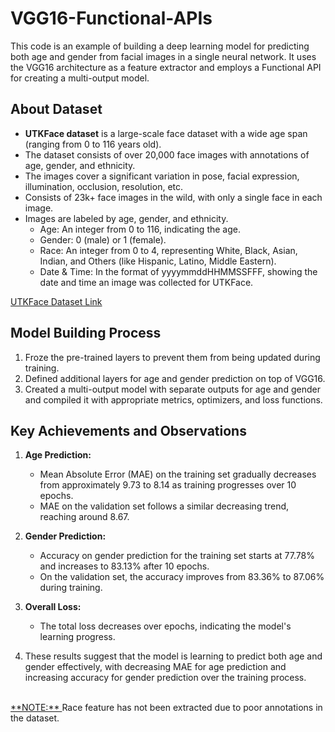 # VGG16-Functional-APIs

This code is an example of building a deep learning model for predicting both age and gender from facial images in a single neural network. It uses the VGG16 architecture as a feature extractor and employs a Functional API for creating a multi-output model.

## About Dataset

- **UTKFace dataset** is a large-scale face dataset with a wide age span (ranging from 0 to 116 years old).
- The dataset consists of over 20,000 face images with annotations of age, gender, and ethnicity.
- The images cover a significant variation in pose, facial expression, illumination, occlusion, resolution, etc.
- Consists of 23k+ face images in the wild, with only a single face in each image.
- Images are labeled by age, gender, and ethnicity.
  - Age: An integer from 0 to 116, indicating the age.
  - Gender: 0 (male) or 1 (female).
  - Race: An integer from 0 to 4, representing White, Black, Asian, Indian, and Others (like Hispanic, Latino, Middle Eastern).
  - Date & Time: In the format of yyyymmddHHMMSSFFF, showing the date and time an image was collected for UTKFace.

[UTKFace Dataset Link](https://www.kaggle.com/datasets/jangedoo/utkface-new)

## Model Building Process

1. Froze the pre-trained layers to prevent them from being updated during training.
2. Defined additional layers for age and gender prediction on top of VGG16.
3. Created a multi-output model with separate outputs for age and gender and compiled it with appropriate metrics, optimizers, and loss functions.

## Key Achievements and Observations

1. **Age Prediction:**
   - Mean Absolute Error (MAE) on the training set gradually decreases from approximately 9.73 to 8.14 as training progresses over 10 epochs.
   - MAE on the validation set follows a similar decreasing trend, reaching around 8.67.

2. **Gender Prediction:**
   - Accuracy on gender prediction for the training set starts at 77.78% and increases to 83.13% after 10 epochs.
   - On the validation set, the accuracy improves from 83.36% to 87.06% during training.

3. **Overall Loss:**
   - The total loss decreases over epochs, indicating the model's learning progress.

4. These results suggest that the model is learning to predict both age and gender effectively, with decreasing MAE for age prediction and increasing accuracy for gender prediction over the training process.

<br>
<ins> **NOTE:** </ins> Race feature has not been extracted due to poor annotations in the dataset.
